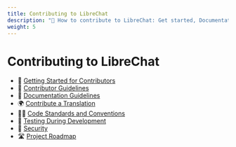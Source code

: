 ```yaml
---
title: Contributing to LibreChat
description: "🙌 How to contribute to LibreChat: Get started, Documentation and code standards, Translate the app into different languages, Test the app during development, Ensure the security of the app, Stay updated with the project roadmap"
weight: 5
---
```

# Contributing to LibreChat

  * 🙌 [Getting Started for Contributors](./how_to_contribute.md)
  * 🚸 [Contributor Guidelines](https://github.com/danny-avila/LibreChat/blob/main/.github/CONTRIBUTING.md) 
  * 📝 [Documentation Guidelines](documentation_guidelines.md) 
  * 🌍 [Contribute a Translation](translation_contribution.md) 
  * 🧑‍💻 [Code Standards and Conventions](coding_conventions.md) 
  * 🧪 [Testing During Development](testing.md) 
  * 🔐 [Security](https://github.com/danny-avila/LibreChat/blob/main/.github/SECURITY.md) 
  * 🛣️ [Project Roadmap](https://github.com/users/danny-avila/projects/2) 